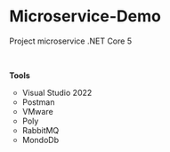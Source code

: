 # Microservice-Demo
Project microservice .NET Core 5

</br>

<strong>Tools</strong></br>
<ul style="list-style-type:circle">
  <li>Visual Studio 2022</li>
  <li>Postman</li>
  <li>VMware</li>
  <li>Poly</li>
  <li>RabbitMQ</li>
  <li>MondoDb</li>
</ul>
